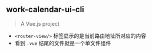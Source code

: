 ## work-calendar-ui-cli

> A Vue.js project

* `<router-view/>` 标签显示的是当前路由地址所对应的内容
* 看到 `.vue` 结尾的文件就是一个单文件组件